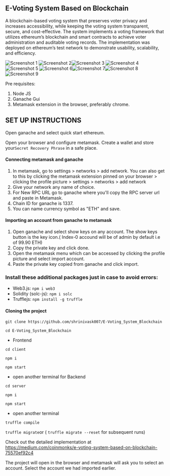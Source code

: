 ## E-Voting System Based on Blockchain
A blockchain-based voting system that preserves voter privacy and increases accessibility, while keeping the voting system transparent, secure, and cost-effective. The system implements a voting framework that utilizes ethereum’s blockchain and smart contracts to achieve voter administration and auditable voting records. The implementation was deployed on ethereum’s test network to demonstrate usability, scalability, and efficiency.

![Screenshot 1](Screenshots/screenshot1.png) ![Screenshot 2](Screenshots/screenshot2.png)![Screenshot 3](Screenshots/screenshot3.png) ![Screenshot 4](Screenshots/screenshot4.png)![Screenshot 5](Screenshots/screenshot5.png) ![Screenshot 6](Screenshots/screenshot6.png)![Screenshot 7](Screenshots/Screenshot7.png)![Screenshot 8](Screenshots/screenshot8.png)
![Screenshot 9](Screenshots/screenshot9.png)



Pre requisites:
1. Node JS
2. Ganache Gui
3. Metamask extension in the browser, preferably chrome.

## SET UP INSTRUCTIONS

Open ganache and select quick start ethereum.

Open your browser and configure metamask. Create a wallet and store your```Secret Recovery Phrase``` in a safe place.

#### Connecting metamask and ganache
1. In metamask, go to settings > networks > add network. You can also get to this by clicking the metamask extension pinned on your browser > clicking the profile picture > settings > networks > add network
2. Give your network any name of choice. 
3. For New RPC URL go to ganache where you'll copy the RPC server url and paste in Metamask. 
4. Chain ID for ganache is 1337. 
5. You can name currency symbol as "ETH" and save. 

#### Importing an account from ganache to metamask
1. Open ganache and select show keys on any account. The show keys button is the key icon.( Index-0 accound will be of admin by default i.e of 99.90 ETH)
2. Copy the private key and click done.
3. Open the metamask menu which can be accessed by clicking the profile picture and select import account.
4. Paste the private key copied from ganache and click import.


### Install these additional packages just in case to avoid errors:

- Web3.js: ```npm i web3```
- Solidity (solc-js): ```npm i solc```
- Trufflejs: ```npm install -g truffle```

#### Cloning the project

```git clone https://github.com/shrinivask007/E-Voting_System_Blockchain```

```cd E-Voting_System_Blockchain```

- Frontend

```cd client```

```npm i```

```npm start```

- open another terminal for Backend

```cd server```

```npm i```

```npm start```

- open another terminal

```truffle compile```

```truffle migrate```or ( ```truffle migrate --reset``` for subsequent runs)

Check out the detailed implementation at https://medium.com/coinmonks/e-voting-system-based-on-blockchain-75570ef92c4

The project will open in the browser and metamask will ask you to select an account. Select the account we had imported earlier.

